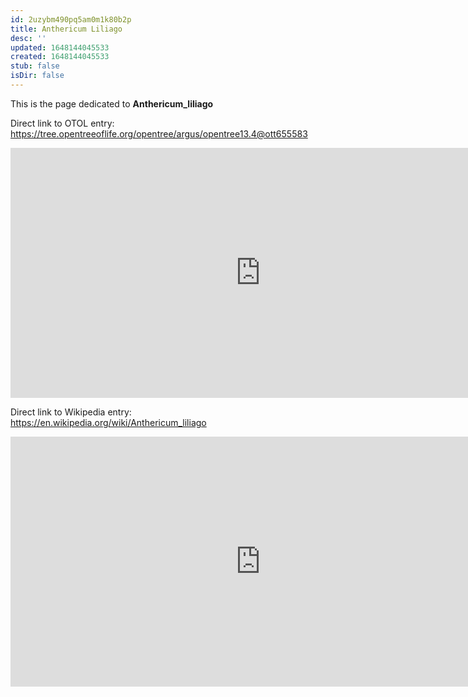 ```yaml
---
id: 2uzybm490pq5am0m1k80b2p
title: Anthericum Liliago
desc: ''
updated: 1648144045533
created: 1648144045533
stub: false
isDir: false
---
```

This is the page dedicated to **Anthericum_liliago**


Direct link to OTOL entry: https://tree.opentreeoflife.org/opentree/argus/opentree13.4@ott655583



<html>
    <body>
    <iframe src="https://tree.opentreeoflife.org/opentree/argus/opentree13.4@ott655583"
    width="800" height="400" frameborder="0" allowfullscreen> </iframe>
    </body>
</html>
    


Direct link to Wikipedia entry: https://en.wikipedia.org/wiki/Anthericum_liliago



<html>
    <body>
    <iframe src="https://en.wikipedia.org/wiki/Anthericum_liliago"
    width="800" height="400" frameborder="0" allowfullscreen> </iframe>
    </body>
</html>
    
